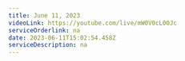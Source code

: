 ```yaml
---
title: June 11, 2023
videoLink: https://youtube.com/live/mW0V0cL0OJc
serviceOrderlink: na
date: 2023-06-11T15:02:54.458Z
serviceDescription: n﻿a
---
```

